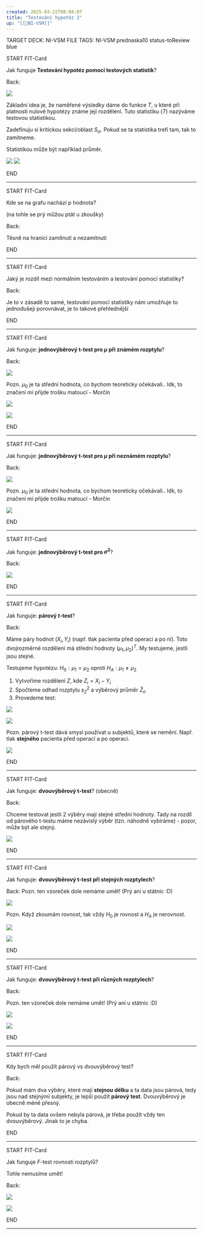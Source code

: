 ```yaml
---
created: 2025-03-22T08:04:07
title: "Testování hypotéz 2"
up: "[[📖NI-VSM]]"
---
```


TARGET DECK: NI-VSM
FILE TAGS: NI-VSM prednaska10 status-toReview blue


START
FIT-Card

Jak funguje **Testování hypotéz pomocí testových statistik**?

Back:

![](../../../Assets/Pasted%20image%2020250322113810.png)

Základní idea je, že naměřené výsledky dáme do funkce $T$, u které při platnosti nulové hypotézy známe její rozdělení. Tuto statistiku ($T$) nazýváme testovou statistikou.

Zadefinuju si kritickou sekci/oblast $S_\alpha$. Pokud se ta statistika trefí tam, tak to zamítneme.

Statistikou může být například průměr.

<!-- DetailInfoStart -->
![](../../../Assets/Pasted%20image%2020250322100849.png)
![](../../../Assets/Pasted%20image%2020250322080446.png)

<!-- DetailInfoEnd -->
<!--ID: 1746518364826-->
END

---



START
FIT-Card

Kde se na grafu nachází p hodnota?

(na tohle se prý můžou ptát u zkoušky)

Back:

Těsně na hranici zamítnutí a nezamítnutí
<!--ID: 1746518364832-->
END

---


START
FIT-Card

Jaký je rozdíl mezi normálním testováním a testování pomocí statistiky?

Back:

Je to v zásadě to samé, testování pomocí statistiky nám umožňuje to jednodušeji porovnávat, je to takové přehlednější
<!--ID: 1746518364834-->
END

---


START
FIT-Card


Jak funguje: **jednovýběrový t-test pro $\mu$ při známém rozptylu**?

Back:

![](../../../Assets/Pasted%20image%2020250322113921.png)

Pozn. $\mu_0$ je ta střední hodnota, co bychom teoreticky očekávali.. Idk, to značení mi přijde trošku matoucí - Morčín

![](../../../Assets/Pasted%20image%2020250322080717.png)

<!-- ExerciseStart -->
![](../../../Assets/Pasted%20image%2020250322080818.png)
<!-- ExerciseEnd -->
<!--ID: 1746518364840-->
END

---


START
FIT-Card

Jak funguje: **jednovýběrový t-test pro $\mu$ při neznámém rozptylu**?

Back:

![](../../../Assets/Pasted%20image%2020250322113932.png)

Pozn. $\mu_0$ je ta střední hodnota, co bychom teoreticky očekávali.. Idk, to značení mi přijde trošku matoucí - Morčín

![](../../../Assets/Pasted%20image%2020250322080731.png)
<!--ID: 1746518364842-->
END

---


START
FIT-Card

Jak funguje: **jednovýběrový t-test pro $\sigma^2$**?

Back:

![](../../../Assets/Pasted%20image%2020250322080751.png)
<!--ID: 1747730582227-->
END

---


START
FIT-Card

Jak funguje: **párový $t$-test**?

Back:

Máme páry hodnot $(X_i, Y_i)$ (např. tlak pacienta před operaci a po ní). Toto dvojrozměrné rozdělení má střední hodnoty $(\mu_1, \mu_2)^T$. My testujeme, jestli jsou stejné.

Testujeme hypotézu: $H_0: \mu_1 = \mu_2$ oproti $H_A : \mu_1 \neq \mu_2$
1. Vytvoříme rozdělení $Z$, kde $Z_i = X_i - Y_i$
2. Spočteme odhad rozptylu $s^2_Z$ a výběrový průměr $\bar{Z}_n$
3. Provedeme test:

![](../../../Assets/Pasted%20image%2020250520105256.png)

<!-- DetailInfoStart -->
![](../../../Assets/Pasted%20image%2020250322080839.png)
<!-- DetailInfoEnd -->

Pozn. párový t-test dává smysl používat u subjektů, které se nemění. Např. tlak **stejného** pacienta před operací a po operaci.

<!-- ExerciseStart -->
![](../../../Assets/Pasted%20image%2020250322080846.png)
<!-- ExerciseEnd -->
<!--ID: 1746518364846-->
END

---


START
FIT-Card

Jak funguje: **dvouvýběrový t-test**? (obecně)

Back:

Chceme testovat jestli 2 výběry mají stejné střední hodnoty. Tady na rozdíl od párového t-testu máme nezávislý výběr (tzn. náhodně vybíráme) - pozor, může být ale stejný.

<!-- DetailInfoStart -->
![](../../../Assets/Pasted%20image%2020250322080904.png)
<!-- DetailInfoEnd -->
<!--ID: 1746518364848-->
END

---


START
FIT-Card

Jak funguje: **dvouvýběrový t-test při stejných rozptylech**?

Back:
Pozn. ten vzoreček dole nemáme umět! (Prý ani u státnic :D)

![](../../../Assets/Pasted%20image%2020250322114002.png)

Pozn. Když zkoumám rovnost, tak vždy $H_0$ je rovnost a $H_A$ je nerovnost.

![](../../../Assets/Pasted%20image%2020250322080926.png)

<!-- ExerciseStart -->
![](../../../Assets/Pasted%20image%2020250322081003.png)
<!-- ExerciseEnd -->
<!--ID: 1746518364851-->
END

---


START
FIT-Card

Jak funguje: **dvouvýběrový t-test při různých rozptylech**?

Back:

Pozn. ten vzoreček dole nemáme umět! (Prý ani u státnic :D)

![](../../../Assets/Pasted%20image%2020250322114023.png)

![](../../../Assets/Pasted%20image%2020250322080940.png)
<!--ID: 1746518364854-->
END

---


START
FIT-Card

Kdy bych měl použít párový vs dvouvýběrový test?

Back:

Pokud mám dva výběry, které mají **stejnou délku** a ta data jsou párová, tedy jsou nad stejnými subjekty, je lepší použít **párový test**. Dvouvýběrový je obecně méně přesný.

Pokud by ta data ovšem nebyla párová, je třeba použít vždy ten dvouvýběrový. Jinak to je chyba.
<!--ID: 1746518364856-->
END

---


START
FIT-Card

Jak funguje $F$-test rovnosti rozptylů?

Tohle nemusíme umět!

Back:

![](../../../Assets/Pasted%20image%2020250322081022.png)

<!-- ExerciseStart -->
![](../../../Assets/Pasted%20image%2020250322081032.png)
<!-- ExerciseEnd -->
<!--ID: 1746518364859-->
END

---
